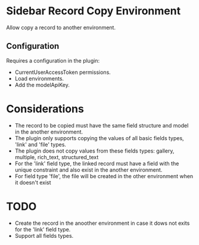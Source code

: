 # Sidebar Record Copy Environment

Allow copy a record to another environment.

## Configuration

Requires a configuration in the plugin:
- CurrentUserAccessToken permissions.
- Load environments.
- Add the modelApiKey.

# Considerations
- The record to be copied must have the same field structure and model in the another environment.
- The plugin only supports copying the values ​​of all basic fields types, 'link' and 'file' types.
- The plugin does not copy values ​​from these fields types: gallery, multiple, rich_text, structured_text
- For the 'link' field type, the linked record must have a field with the unique constraint and also exist in the another environment.
- For field type 'file', the file will be created in the other environment when it doesn't exist

# TODO
- Create the record in the anoother environment in case it dows not exits for the 'link' field type.
- Support all fields types.

